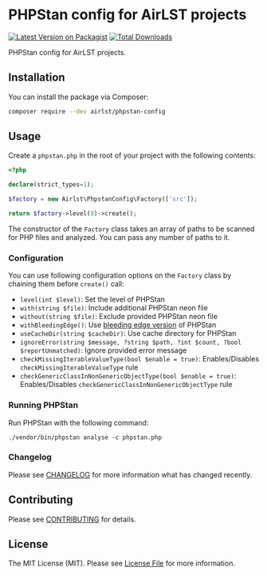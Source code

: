 # PHPStan config for AirLST projects

[![Latest Version on Packagist](https://img.shields.io/packagist/v/airlst/rector-config.svg?style=flat-square)](https://packagist.org/packages/airlst/rector-config)
[![Total Downloads](https://img.shields.io/packagist/dt/airlst/rector-config.svg?style=flat-square)](https://packagist.org/packages/airlst/rector-config)

PHPStan config for AirLST projects.

## Installation

You can install the package via Composer:

```bash
composer require --dev airlst/phpstan-config
```

## Usage

Create a `phpstan.php` in the root of your project with the following contents:

```php
<?php

declare(strict_types=1);

$factory = new Airlst\PhpstanConfig\Factory(['src']);

return $factory->level(8)->create();
```

The constructor of the `Factory` class takes an array of paths to be scanned for PHP files and analyzed. You can pass any number of paths to it.

### Configuration

You can use following configuration options on the `Factory` class by chaining them before `create()` call:

- `level(int $level)`: Set the level of PHPStan
- `with(string $file)`: Include additional PHPStan neon file
- `without(string $file)`: Exclude provided PHPStan neon file
- `withBleedingEdge()`: Use [bleeding edge version](https://phpstan.org/blog/what-is-bleeding-edge) of PHPStan
- `useCacheDir(string $cacheDir)`: Use cache directory for PHPStan
- `ignoreError(string $message, ?string $path, ?int $count, ?bool $reportUnmatched)`: Ignore provided error message
- `checkMissingIterableValueType(bool $enable = true)`: Enables/Disables `checkMissingIterableValueType` rule
- `checkGenericClassInNonGenericObjectType(bool $enable = true)`: Enables/Disables `checkGenericClassInNonGenericObjectType` rule

### Running PHPStan

Run PHPStan with the following command:

```shell
./vendor/bin/phpstan analyse -c phpstan.php
```

### Changelog

Please see [CHANGELOG](CHANGELOG.md) for more information what has changed recently.

## Contributing

Please see [CONTRIBUTING](CONTRIBUTING.md) for details.

## License

The MIT License (MIT). Please see [License File](LICENSE.md) for more information.
